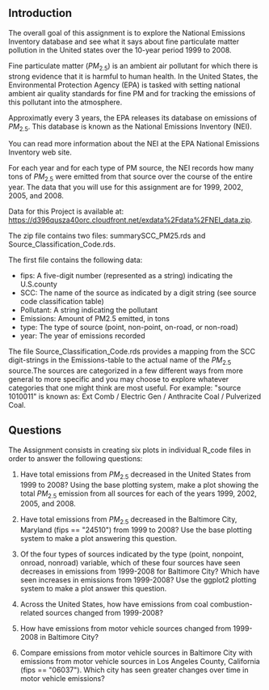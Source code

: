 ## Introduction

The overall goal of this assignment is to explore the National Emissions Inventory database and see what it says about fine particulate matter pollution in the United states over the 10-year period 1999 to 2008.

Fine particulate matter ($PM_{2.5}$) is an ambient air pollutant for which there is strong evidence that it is harmful to human health. In the United States, the Environmental Protection Agency (EPA) is tasked with setting national ambient air quality standards for fine PM and for tracking the emissions of this pollutant into the atmosphere.

Approximatly every 3 years, the EPA releases its database on emissions of $PM_{2.5}$. This database is known as the National Emissions Inventory (NEI).

You can read more information about the NEI at the EPA National Emissions Inventory web site.

For each year and for each type of PM source, the NEI records how many tons of $PM_{2.5}$ were emitted from that source over the course of the entire year. The data that you will use for this assignment are for 1999, 2002, 2005, and 2008.

Data for this Project is available at: https://d396qusza40orc.cloudfront.net/exdata%2Fdata%2FNEI_data.zip.

The zip file contains two files: summarySCC_PM25.rds and Source_Classification_Code.rds.

The first file contains the following data:
- fips: A five-digit number (represented as a string) indicating the U.S.county
- SCC: The name of the source as indicated by a digit string (see source code classification table) 
- Pollutant: A string indicating the pollutant 
- Emissions: Amount of PM2.5 emitted, in tons 
- type: The type of source (point, non-point, on-road, or non-road) 
- year: The year of emissions recorded

The file Source_Classification_Code.rds provides a mapping from the SCC digit-strings in the Emissions-table to the actual name of the $PM_{2.5}$ source.The sources are categorized in a few different ways from more general to more specific and you may choose to explore whatever categories that one might think are most useful. For example: "source 1010011" is known as: Ext Comb / Electric Gen / Anthracite Coal / Pulverized Coal.


## Questions

The Assignment consists in creating six plots in individual R_code files in order to answer the following questions:

1. Have total emissions from $PM_{2.5}$ decreased in the United States from 1999 to 2008? Using the base plotting system, make a plot showing the total $PM_{2.5}$ emission from all sources for each of the years 1999, 2002, 2005, and 2008.

2. Have total emissions from $PM_{2.5}$ decreased in the Baltimore City, Maryland (fips == "24510") from 1999 to 2008? Use the base plotting system to make a plot answering this question.

3. Of the four types of sources indicated by the type (point, nonpoint, onroad, nonroad) variable, which of these four sources have seen decreases in emissions from 1999-2008 for Baltimore City? Which have seen increases in emissions from 1999-2008? Use the ggplot2 plotting system to make a plot answer this question.

4. Across the United States, how have emissions from coal combustion-related sources changed from 1999-2008?

5. How have emissions from motor vehicle sources changed from 1999-2008 in Baltimore City?

6. Compare emissions from motor vehicle sources in Baltimore City with emissions from motor vehicle sources in Los Angeles County, California (fips == "06037"). Which city has seen greater changes over time in motor vehicle emissions?


